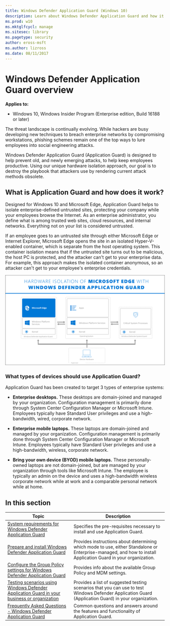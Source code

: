 ```yaml
---
title: Windows Defender Application Guard (Windows 10)
description: Learn about Windows Defender Application Guard and how it helps to combat malicious content and malware out on the Internet.
ms.prod: w10
ms.mktglfcycl: manage
ms.sitesec: library
ms.pagetype: security
author: eross-msft
ms.author: lizross
ms.date: 08/11/2017
---
```


# Windows Defender Application Guard overview

**Applies to:**
- Windows 10, Windows Insider Program (Enterprise edition, Build 16188 or later)

The threat landscape is continually evolving. While hackers are busy developing new techniques to breach enterprise networks by compromising workstations, phishing schemes remain one of the top ways to lure employees into social engineering attacks.
 
Windows Defender Application Guard (Application Guard) is designed to help prevent old, and newly emerging attacks, to help keep employees productive. Using our unique hardware isolation approach, our goal is to destroy the playbook that attackers use by rendering current attack methods obsolete. 


## What is Application Guard and how does it work?
Designed for Windows 10 and Microsoft Edge, Application Guard helps to isolate enterprise-defined untrusted sites, protecting your company while your employees browse the Internet. As an enterprise administrator, you define what is among trusted web sites, cloud resources, and internal networks. Everything not on your list is considered untrusted.

If an employee goes to an untrusted site through either Microsoft Edge or Internet Explorer, Microsoft Edge opens the site in an isolated Hyper-V-enabled container, which is separate from the host operating system. This container isolation means that if the untrusted site turns out to be malicious, the host PC is protected, and the attacker can't get to your enterprise data. For example, this approach makes the isolated container anonymous, so an attacker can't get to your employee's enterprise credentials.

![Hardware isolation diagram](images/appguard-hardware-isolation.png)

### What types of devices should use Application Guard?
Application Guard has been created to target 3 types of enterprise systems:

- **Enterprise desktops.** These desktops are domain-joined and managed by your organization. Configuration management is primarily done through System Center Configuration Manager or Microsoft Intune. Employees typically have Standard User privileges and use a high-bandwidth, wired, corporate network.

- **Enterprise mobile laptops.** These laptops are domain-joined and managed by your organization. Configuration management is primarily done through System Center Configuration Manager or Microsoft Intune. Employees typically have Standard User privileges and use a high-bandwidth, wireless, corporate network.

- **Bring your own device (BYOD) mobile laptops.** These personally-owned laptops are not domain-joined, but are managed by your organization through tools like Microsoft Intune. The employee is typically an admin on the device and uses a high-bandwidth wireless corporate network while at work and a comparable personal network while at home.

## In this section
|Topic |Description |
|------|------------|
|[System requirements for Windows Defender Application Guard](reqs-wd-app-guard.md) |Specifies the pre-requisites necessary to install and use Application Guard. |
|[Prepare and install Windows Defender Application Guard](install-wd-app-guard.md) |Provides instructions about determining which mode to use, either Standalone or Enterprise-managed, and how to install Application Guard in your organization. |
|[Configure the Group Policy settings for Windows Defender Application Guard](configure-wd-app-guard.md) |Provides info about the available Group Policy and MDM settings.|
|[Testing scenarios using Windows Defender Application Guard in your business or organization](test-scenarios-wd-app-guard.md)|Provides a list of suggested testing scenarios that you can use to test Windows Defender Application Guard (Application Guard) in your organization.|
|[Frequently Asked Questions - Windows Defender Application Guard](faq-wd-app-guard.md)|Common questions and answers around the features and functionality of Application Guard.|